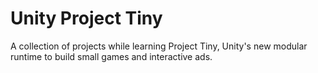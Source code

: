 # Unity Project Tiny

A collection of projects while learning Project Tiny, Unity's new modular runtime to build small games and interactive ads.
